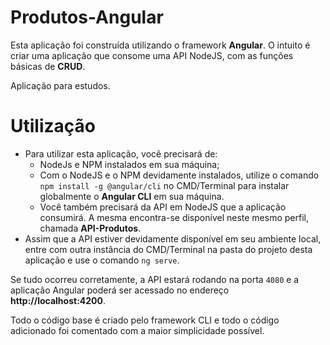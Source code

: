 # Produtos-Angular
  Esta aplicação foi construída utilizando o framework **Angular**. O intuito é criar uma aplicação que consome uma API NodeJS, com as funções básicas de **CRUD**.
  
  Aplicação para estudos.

# Utilização

* Para utilizar esta aplicação, você precisará de:
  * NodeJs e NPM instalados em sua máquina;
  * Com o NodeJS e o NPM devidamente instalados, utilize o comando ```npm install -g @angular/cli``` no CMD/Terminal para instalar globalmente o **Angular CLI** em sua máquina.
  * Você também precisará da API em NodeJS que a aplicação consumirá. A mesma encontra-se disponível neste mesmo perfil, chamada **API-Produtos**.
* Assim que a API estiver devidamente disponível em seu ambiente local, entre com outra instância do CMD/Terminal na pasta do projeto desta aplicação e use o comando ```ng serve```.

Se tudo ocorreu corretamente, a API estará rodando na porta ```4080``` e a aplicação Angular poderá ser acessado no endereço **http://localhost:4200**.

Todo o código base é criado pelo framework CLI e todo o código adicionado foi comentado com a maior simplicidade possível.

